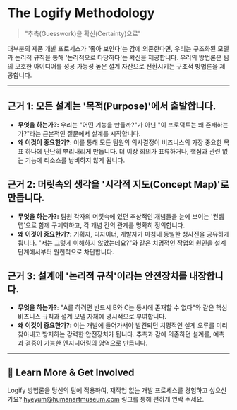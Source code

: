 # The Logify Methodology

> "추측(Guesswork)을 확신(Certainty)으로"

대부분의 제품 개발 프로세스가 '좋아 보인다'는 감에 의존한다면, 우리는 구조화된 모델과 논리적 규칙을 통해 '논리적으로 타당하다'는 확신을 제공합니다. 우리의 방법론은 팀의 모호한 아이디어를 성공 가능성 높은 설계 자산으로 전환시키는 구조적 방법론을 제공합니다.

---

## 근거 1: 모든 설계는 '목적(Purpose)'에서 출발합니다.

-   **무엇을 하는가?:** 우리는 "어떤 기능을 만들까?"가 아닌 "이 프로덕트는 왜 존재하는가?"라는 근본적인 질문에서 설계를 시작합니다.
-   **왜 이것이 중요한가?:** 이를 통해 모든 팀원의 의사결정이 비즈니스의 가장 중요한 목표 하나에 단단히 뿌리내리게 만듭니다. 더 이상 회의가 표류하거나, 핵심과 관련 없는 기능에 리소스를 낭비하지 않게 됩니다.

## 근거 2: 머릿속의 생각을 '시각적 지도(Concept Map)'로 만듭니다.

-   **무엇을 하는가?:** 팀원 각자의 머릿속에 있던 추상적인 개념들을 눈에 보이는 '컨셉맵'으로 함께 구체화하고, 각 개념 간의 관계를 명확히 정의합니다.
-   **왜 이것이 중요한가?:** 기획자, 디자이너, 개발자가 마침내 동일한 청사진을 공유하게 됩니다. "저는 그렇게 이해하지 않았는데요?"와 같은 치명적인 작업의 원인을 설계 단계에서부터 원천적으로 차단합니다.

## 근거 3: 설계에 '논리적 규칙'이라는 안전장치를 내장합니다.

-   **무엇을 하는가?:** "A를 하려면 반드시 B와 C는 동시에 존재할 수 없다"와 같은 핵심 비즈니스 규칙과 설계 모델 자체에 명시적으로 부여합니다.
-   **왜 이것이 중요한가?:** 이는 개발에 들어가서야 발견되던 치명적인 설계 오류를 미리 찾아내고 방지하는 강력한 안전장치가 됩니다. 추측과 감에 의존하던 설계를, 예측과 검증이 가능한 엔지니어링의 영역으로 만듭니다.

---

## 🚀 Learn More & Get Involved

Logify 방법론을 당신의 팀에 적용하여, 재작업 없는 개발 프로세스를 경험하고 싶으신가요? [hyeyum@humanartmuseum.com](mailto:hyeyum@humanartmuseum.com) 링크를 통해 편하게 연락 주세요.
